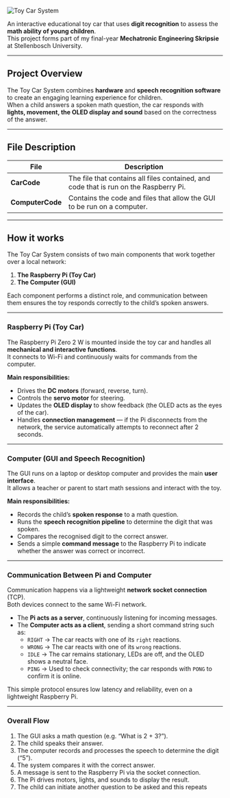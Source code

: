 ![Toy Car System](ComputerCode/CarPhoto.png)

An interactive educational toy car that uses **digit recognition** to assess the **math ability of young children**.  
This project forms part of my final-year **Mechatronic Engineering Skripsie** at Stellenbosch University.

---

## Project Overview

The Toy Car System combines **hardware** and **speech recognition software** to create an engaging learning experience for children.  
When a child answers a spoken math question, the car responds with **lights, movement, the OLED display and sound** based on the correctness of the answer.

---

## File Description

| File | Description |
|------------|--------------|
| **CarCode** | The file that contains all files contained, and code that is run on the Raspberry Pi.|
| **ComputerCode** | Contains the code and files that allow the GUI to be run on a computer.|

---

## How it works

The Toy Car System consists of two main components that work together over a local network:

1. **The Raspberry Pi (Toy Car)**
2. **The Computer (GUI)**

Each component performs a distinct role, and communication between them ensures the toy responds correctly to the child’s spoken answers.

---

### Raspberry Pi (Toy Car)

The Raspberry Pi Zero 2 W is mounted inside the toy car and handles all **mechanical and interactive functions**.  
It connects to Wi-Fi and continuously waits for commands from the computer.

**Main responsibilities:**
- Drives the **DC motors** (forward, reverse, turn).
- Controls the **servo motor** for steering.
- Updates the **OLED display** to show feedback (the OLED acts as the eyes of the car).
- Handles **connection management** — if the Pi disconnects from the network, the service automatically attempts to reconnect after 2 seconds.

---

### Computer (GUI and Speech Recognition)

The GUI runs on a laptop or desktop computer and provides the main **user interface**.  
It allows a teacher or parent to start math sessions and interact with the toy.

**Main responsibilities:**
- Records the child’s **spoken response** to a math question.
- Runs the **speech recognition pipeline** to determine the digit that was spoken.
- Compares the recognised digit to the correct answer.
- Sends a simple **command message** to the Raspberry Pi to indicate whether the answer was correct or incorrect.

---

### Communication Between Pi and Computer

Communication happens via a lightweight **network socket connection** (TCP).  
Both devices connect to the same Wi-Fi network.

- The **Pi acts as a server**, continuously listening for incoming messages.  
- The **Computer acts as a client**, sending a short command string such as:
    - `RIGHT` → The car reacts with one of its `right` reactions.  
    - `WRONG` → The car reacts with one of its `wrong` reactions.  
    - `IDLE` → The car remains stationary, LEDs are off, and the OLED shows a neutral face.  
    - `PING` → Used to check connectivity; the car responds with `PONG` to confirm it is online.

This simple protocol ensures low latency and reliability, even on a lightweight Raspberry Pi.

---

### Overall Flow

1. The GUI asks a math question (e.g. “What is 2 + 3?”).  
2. The child speaks their answer.  
3. The computer records and processes the speech to determine the digit (“5”).  
4. The system compares it with the correct answer.  
5. A message is sent to the Raspberry Pi via the socket connection.  
6. The Pi drives motors, lights, and sounds to display the result.  
7. The child can initiate another question to be asked
and this repeats


